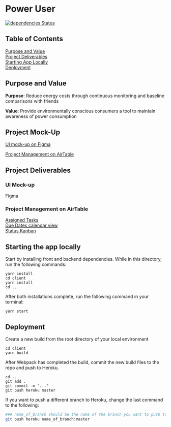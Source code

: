 # Power User

[![dependencies Status](https://david-dm.org/albertyu1027/PowerUser/status.svg)](https://david-dm.org/albertyu1027/PowerUser)

## Table of Contents
[Purpose and Value](#purpose-and-value)<br />
[Project Deliverables](#project-deliverables)<br />
[Starting App Locally](#starting-the-app-locally)<br />
[Deployment](#deployment)<br />

## Purpose and Value

__Purpose__: Reduce energy costs through continuous monitoring and baseline comparisons with friends 

__Value__: Provide environmentally conscious consumers a tool to maintain awareness of power consumption 


## Project Mock-Up

[UI mock-up on Figma](https://www.figma.com/file/G8MpnNnitPiCGptAVdmXiZUz/Power-User)

[Project Management on AirTable](https://airtable.com/shrzxX9mCGg3EONkc/tblQ3GATbXly6c342)

## Project Deliverables

### UI Mock-up
[Figma](https://www.figma.com/file/G8MpnNnitPiCGptAVdmXiZUz/Power-User)

### Project Management on AirTable
[Assigned Tasks](https://airtable.com/shrzxX9mCGg3EONkc/tblQ3GATbXly6c342)<br />
[Due Dates calendar view](https://airtable.com/shrCMTMPGnggWSeEo)<br />
[Status Kanban](https://airtable.com/shrnQGYnws5jOAAsY)


## Starting the app locally

Start by installing front and backend dependencies. While in this directory, run the following commands:

```
yarn install
cd client
yarn install
cd ..
```

After both installations complete, run the following command in your terminal:

```
yarn start
```

## Deployment

Create a new build from the root directory of your local environment

```
cd client
yarn build
```
After Webpack has completed the build, commit the new build files to the repo and push to Heroku.

```
cd ..
git add .
git commit -m "..."
git push heroku master
```

If you want to push a different branch to Heroku, change the last command to the following:

```bash
### name_of_branch should be the name of the branch you want to push to Heroku.
git push heroku name_of_branch:master
```
